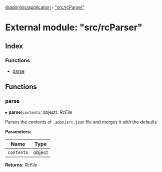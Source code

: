 [@adonisjs/application](../README.md) › ["src/rcParser"](_src_rcparser_.md)

# External module: "src/rcParser"

## Index

### Functions

* [parse](_src_rcparser_.md#parse)

## Functions

###  parse

▸ **parse**(`contents`: object): *RcFile*

Parses the contents of `.adonisrc.json` file and merges it with the
defaults

**Parameters:**

Name | Type |
------ | ------ |
`contents` | object |

**Returns:** *RcFile*
